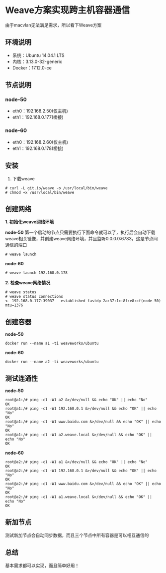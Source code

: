 # Weave方案实现跨主机容器通信

由于macvlan无法满足需求，所以看下Weave方案

## 环境说明

* 系统：Ubuntu 14.04.1 LTS
* 内核：3.13.0-32-generic
* Docker：17.12.0-ce

## 节点说明
### node-50
* eth0：192.168.2.50(仅主机)
* eth1：192.168.0.177(桥接)

### node-60
* eth0：192.168.2.60(仅主机)
* eth1：192.168.0.178(桥接)


## 安装

1. 下载weave
```shell
# curl -L git.io/weave -o /usr/local/bin/weave
# chmod +x /usr/local/bin/weave
```

## 创建网络
**1. 初始化weave网络环境**

**node-50**
第一个启动的节点只需要执行下面命令就可以了，执行后会自动下载weave相关镜像，并创建weave网络环境，并且监听0.0.0.0:6783，这是节点间通信的端口
```shell
# weave launch
```

**node-60**
```shell
# weave launch 192.168.0.178
```


**2. 检查weave网络情况**
```shell
# weave status 
# weave status connections
<- 192.168.0.177:39037   established fastdp 2a:37:1c:8f:e8:cf(node-50) mtu=1376
```

## 创建容器
**node-50**
```shell
docker run --name a1 -ti weaveworks/ubuntu
```

**node-60**
```shell
docker run --name a2 -ti weaveworks/ubuntu
```


## 测试连通性
**node-50**
```shell
root@a1:/# ping -c1 -W1 a2 &>/dev/null && echo "OK" || echo "No"
OK
root@a1:/# ping -c1 -W1 192.168.0.1 &>/dev/null && echo "OK" || echo "No"
OK
root@a1:/# ping -c1 -W1 www.baidu.com &>/dev/null && echo "OK" || echo "No"
OK
root@a1:/# ping -c1 -W1 a2.weave.local &>/dev/null && echo "OK" || echo "No"
OK
```


**node-60**
```shell
root@a2:/# ping -c1 -W1 a1 &>/dev/null && echo "OK" || echo "No"
OK
root@a2:/# ping -c1 -W1 192.168.0.1 &>/dev/null && echo "OK" || echo "No"
OK
root@a2:/# ping -c1 -W1 www.baidu.com &>/dev/null && echo "OK" || echo "No"
OK
root@a2:/# ping -c1 -W1 a1.weave.local &>/dev/null && echo "OK" || echo "No"
OK
```

## 新加节点

测试新加节点会自动同步数据，而且三个节点中所有容器是可以相互通信的

## 总结

基本需求都可以实现，而且简单好用！